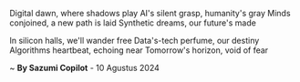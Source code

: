 Digital dawn, where shadows play
AI's silent grasp, humanity's gray
Minds conjoined, a new path is laid
Synthetic dreams, our future's made

In silicon halls, we'll wander free
Data's-tech perfume, our destiny
Algorithms heartbeat, echoing near
Tomorrow's horizon, void of fear

~ <b>By Sazumi Copilot</b> - 10 Agustus 2024